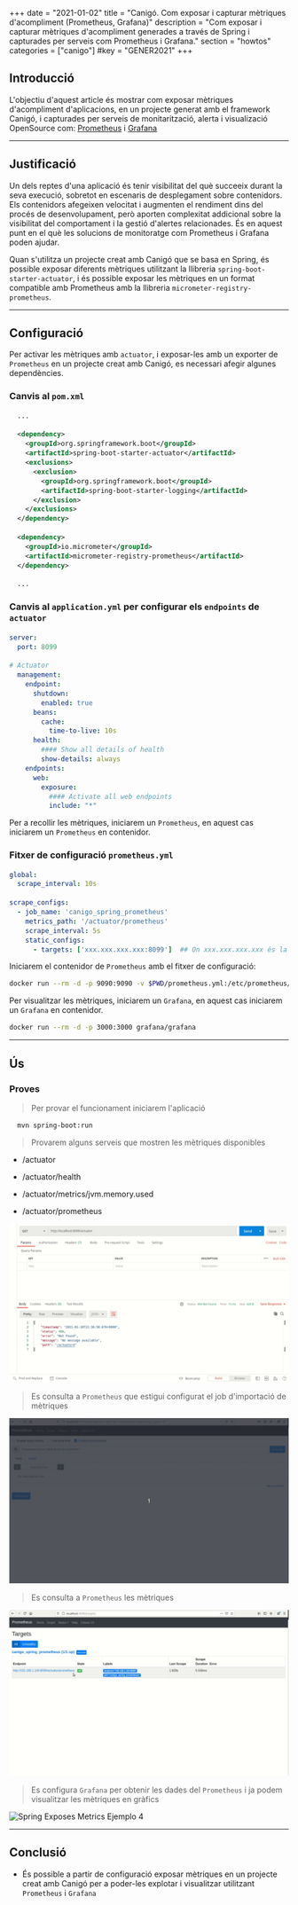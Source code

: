 +++
date        = "2021-01-02"
title       = "Canigó. Com exposar i capturar mètriques d'acompliment (Prometheus, Grafana)"
description = "Com exposar i capturar mètriques d'acompliment generades a través de Spring i capturades per serveis com Prometheus i Grafana."
section     = "howtos"
categories  = ["canigo"]
#key        = "GENER2021"
+++


## Introducció

L'objectiu d'aquest article és mostrar com exposar mètriques d'acompliment d'aplicacions, en un projecte generat amb el framework Canigó, i capturades per serveis de monitarització, alerta i visualizació OpenSource com: [Prometheus](https://github.com/prometheus/prometheus) i [Grafana](https://github.com/grafana/grafana)

---
## Justificació

Un dels reptes d'una aplicació és tenir visibilitat del què succeeix durant la seva execució, sobretot en escenaris de desplegament sobre contenidors. Els contenidors afegeixen velocitat i augmenten el rendiment dins del procés de desenvolupament, però aporten complexitat addicional sobre la visibilitat del comportament i la gestió d'alertes relacionades. És en aquest punt en el què les solucions de monitoratge com Prometheus i Grafana poden ajudar.

Quan s'utilitza un projecte creat amb Canigó que se basa en Spring, és possible exposar diferents mètriques utilitzant la llibreria `spring-boot-starter-actuator`, i és possible exposar les mètriques en un format compatible amb Prometheus amb la llibreria `micrometer-registry-prometheus`.

---
## Configuració

Per activar les mètriques amb `actuator`, i exposar-les amb un exporter de `Prometheus` en un projecte creat amb Canigó, es necessari afegir algunes dependències.

### Canvis al `pom.xml`

```xml
  ...

  <dependency>
    <groupId>org.springframework.boot</groupId>
    <artifactId>spring-boot-starter-actuator</artifactId>
    <exclusions>
      <exclusion>
        <groupId>org.springframework.boot</groupId>
        <artifactId>spring-boot-starter-logging</artifactId>
      </exclusion>
    </exclusions>
  </dependency>

  <dependency>
    <groupId>io.micrometer</groupId>
    <artifactId>micrometer-registry-prometheus</artifactId>
  </dependency>

  ...
```

### Canvis al `application.yml` per configurar els `endpoints` de `actuator`

```yaml
server:
  port: 8099

# Actuator
  management:
    endpoint:
      shutdown:
        enabled: true
      beans:
        cache:
          time-to-live: 10s
      health:
        #### Show all details of health
        show-details: always
    endpoints:
      web:
        exposure:
          #### Activate all web endpoints
          include: "*"
```

Per a recollir les mètriques, iniciarem un `Prometheus`, en aquest cas iniciarem un `Prometheus` en contenidor.

### Fitxer de configuració `prometheus.yml`

```yaml
global:
  scrape_interval: 10s

scrape_configs:
  - job_name: 'canigo_spring_prometheus'
    metrics_path: '/actuator/prometheus'
    scrape_interval: 5s
    static_configs:
      - targets: ['xxx.xxx.xxx.xxx:8099']  ## On xxx.xxx.xxx.xxx és la ip del servidor de la aplicación
```

Iniciarem el contenidor de `Prometheus` amb el fitxer de configuració:

```sh
docker run --rm -d -p 9090:9090 -v $PWD/prometheus.yml:/etc/prometheus/prometheus.yml prom/prometheus
```

Per visualitzar les mètriques, iniciarem un `Grafana`, en aquest cas iniciarem un `Grafana` en contenidor.

```sh
docker run --rm -d -p 3000:3000 grafana/grafana
```

---
## Ús

### Proves 

> Per provar el funcionament iniciarem l'aplicació

```sh
  mvn spring-boot:run 
```

> Provarem alguns serveis que mostren les mètriques disponibles

  * /actuator

  * /actuator/health

  * /actuator/metrics/jvm.memory.used
  
  * /actuator/prometheus

![Spring Exposes Metrics Ejemplo 1](/images/howtos/2021-01-02_spring_expose_metrics_example1.gif)


> Es consulta a `Prometheus` que estigui configurat el job d'importació de mètriques

![Spring Exposes Metrics Ejemplo 2](/images/howtos/2021-01-02_spring_expose_metrics_example2.gif)


> Es consulta a `Prometheus` les mètriques

![Spring Exposes Metrics Ejemplo 3](/images/howtos/2021-01-02_spring_expose_metrics_example3.gif)


> Es configura `Grafana` per obtenir les dades del `Prometheus` i ja podem visualitzar les mètriques en gràfics

![Spring Exposes Metrics Ejemplo 4](/images/howtos/2021-01-02_spring_expose_metrics_example4.gif)


---
## Conclusió

 * És possible a partir de configuració exposar mètriques en un projecte creat amb Canigó per a poder-les explotar i visualitzar utilitzant `Prometheus` i `Grafana`
